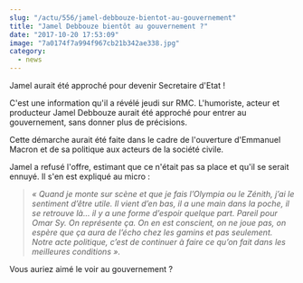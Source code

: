 ```yaml
--- 
slug: "/actu/556/jamel-debbouze-bientot-au-gouvernement"
title: "Jamel Debbouze bientôt au gouvernement ?"
date: "2017-10-20 17:53:09"
image: "7a0174f7a994f967cb21b342ae338.jpg"
category:
  - news
---
```

<p>Jamel aurait été approché pour devenir Secretaire d'Etat !</p>

<p>C'est une information qu'il a révélé jeudi sur RMC. L'humoriste, acteur et producteur Jamel Debbouze aurait été approché pour entrer au gouvernement, sans donner plus de précisions.</p>

<p>Cette démarche aurait été faite dans le cadre de l'ouverture d'Emmanuel Macron et de sa politique aux acteurs de la société civile.</p>

<p>Jamel a refusé l'offre, estimant que ce n'était pas sa place et qu'il se serait ennuyé. Il s'en est expliqué au micro :</p>

<blockquote>
<p><em>« Quand je monte sur scène et que je fais l’Olympia ou le Zénith, j’ai le sentiment d’être utile. Il vient d’en bas, il a une main dans la poche, il se retrouve là… il y a une forme d’espoir quelque part. Pareil pour Omar Sy. On représente ça. On en est conscient, on ne joue pas, on espère que ça aura de l’écho chez les gamins et pas seulement. Notre acte politique, c’est de continuer à faire ce qu’on fait dans les meilleures conditions ».</em></p>
</blockquote>

<p>Vous auriez aimé le voir au gouvernement ?</p>
